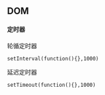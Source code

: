## DOM

#### 定时器

轮循定时器

```
setInterval(function(){},1000)
```

延迟定时器

```
setTimeout(function(){},1000)
```
